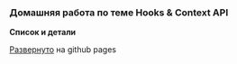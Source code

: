 ### Домашняя работа по теме Hooks & Context API
<b>Список и детали</b>

[Развернуто](http://pekatet.github.io/use-effect) на github pages